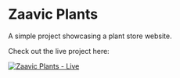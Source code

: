 # Zaavic Plants

A simple project showcasing a plant store website.

Check out the live project here:

[![Zaavic Plants - Live](https://img.shields.io/badge/Zaavic%20Plants-Live-brightgreen?style=for-the-badge&logo=leaf&logoColor=white)](https://zaavicplants.netlify.app/)
